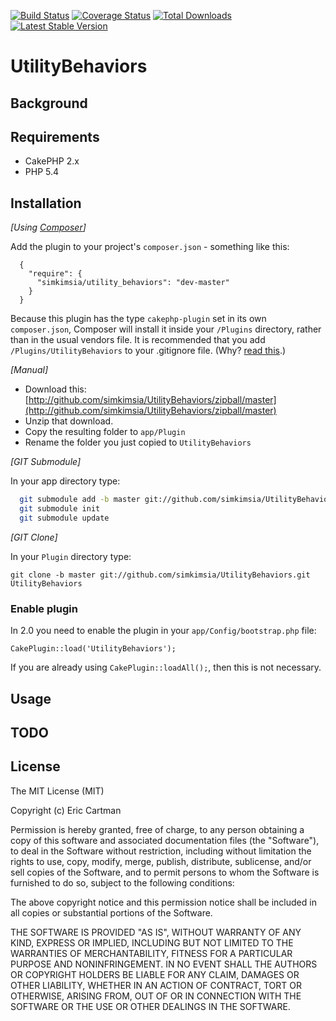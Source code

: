 [![Build Status](https://travis-ci.org/simkimsia/UtilityBehaviors.png)](https://travis-ci.org/simkimsia/UtilityBehaviors)
[![Coverage Status](https://coveralls.io/repos/simkimsia/UtilityBehaviors/badge.png?branch=master)](https://coveralls.io/r/simkimsia/UtilityBehaviors?branch=master)
[![Total Downloads](https://poser.pugx.org/simkimsia/utility_behaviors/d/total.png)](https://packagist.org/packages/simkimsia/utility_behaviors)
[![Latest Stable Version](https://poser.pugx.org/simkimsia/utility_behaviors/v/stable.png)](https://packagist.org/packages/simkimsia/utility_behaviors)

# UtilityBehaviors

## Background

## Requirements

* CakePHP 2.x
* PHP 5.4

## Installation

_[Using [Composer](http://getcomposer.org/)]_

Add the plugin to your project's `composer.json` - something like this:

```composer
  {
    "require": {
      "simkimsia/utility_behaviors": "dev-master"
    }
  }
```

Because this plugin has the type `cakephp-plugin` set in its own `composer.json`, Composer will install it inside your `/Plugins` directory, rather than in the usual vendors file. It is recommended that you add `/Plugins/UtilityBehaviors` to your .gitignore file. (Why? [read this](http://getcomposer.org/doc/faqs/should-i-commit-the-dependencies-in-my-vendor-directory.md).)

_[Manual]_

* Download this: [http://github.com/simkimsia/UtilityBehaviors/zipball/master](http://github.com/simkimsia/UtilityBehaviors/zipball/master)
* Unzip that download.
* Copy the resulting folder to `app/Plugin`
* Rename the folder you just copied to `UtilityBehaviors`

_[GIT Submodule]_

In your app directory type:

```bash
  git submodule add -b master git://github.com/simkimsia/UtilityBehaviors.git Plugin/UtilityBehaviors
  git submodule init
  git submodule update
```

_[GIT Clone]_

In your `Plugin` directory type:

    git clone -b master git://github.com/simkimsia/UtilityBehaviors.git UtilityBehaviors

### Enable plugin

In 2.0 you need to enable the plugin in your `app/Config/bootstrap.php` file:

    CakePlugin::load('UtilityBehaviors');

If you are already using `CakePlugin::loadAll();`, then this is not necessary.

## Usage

## TODO

## License

The MIT License (MIT)

Copyright (c) Eric Cartman

Permission is hereby granted, free of charge, to any person obtaining a copy
of this software and associated documentation files (the "Software"), to deal
in the Software without restriction, including without limitation the rights
to use, copy, modify, merge, publish, distribute, sublicense, and/or sell
copies of the Software, and to permit persons to whom the Software is
furnished to do so, subject to the following conditions:

The above copyright notice and this permission notice shall be included in
all copies or substantial portions of the Software.

THE SOFTWARE IS PROVIDED "AS IS", WITHOUT WARRANTY OF ANY KIND, EXPRESS OR
IMPLIED, INCLUDING BUT NOT LIMITED TO THE WARRANTIES OF MERCHANTABILITY,
FITNESS FOR A PARTICULAR PURPOSE AND NONINFRINGEMENT. IN NO EVENT SHALL THE
AUTHORS OR COPYRIGHT HOLDERS BE LIABLE FOR ANY CLAIM, DAMAGES OR OTHER
LIABILITY, WHETHER IN AN ACTION OF CONTRACT, TORT OR OTHERWISE, ARISING FROM,
OUT OF OR IN CONNECTION WITH THE SOFTWARE OR THE USE OR OTHER DEALINGS IN
THE SOFTWARE.
